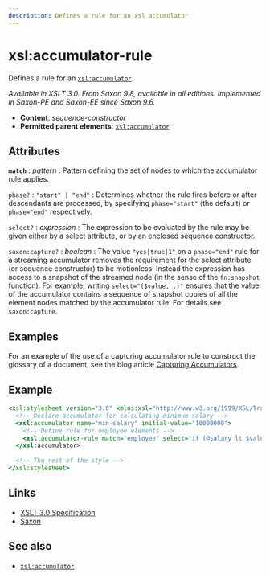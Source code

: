 ```yaml
---
description: Defines a rule for an xsl accumulator
---
```


# xsl:accumulator-rule

Defines a rule for an [`xsl:accumulator`](xsl-accumulator.md).

_Available in XSLT 3.0. From Saxon 9.8, available in all editions. Implemented in Saxon-PE and Saxon-EE since Saxon 9.6._

- **Content**: _sequence-constructor_
- **Permitted parent elements**: [`xsl:accumulator`](xsl-accumulator.md)

## Attributes

**`match`**
: _pattern_
: Pattern defining the set of nodes to which the accumulator rule applies.

`phase?`
: `"start" | "end"`
: Determines whether the rule fires before or after descendants are processed, by specifying `phase="start"` (the default) or `phase="end"` respectively.

`select?`
: _expression_
: The expression to be evaluated by the rule may be given either by a select attribute, or by an enclosed sequence constructor.

`saxon:capture?`
: _boolean_
: The value `"yes|true|1"` on a `phase="end"` rule for a streaming accumulator removes the requirement for the select attribute (or sequence constructor) to be motionless. Instead the expression has access to a snapshot of the streamed node (in the sense of the `fn:snapshot` function). For example, writing `select="($value, .)"` ensures that the value of the accumulator contains a sequence of snapshot copies of all the element nodes matched by the accumulator rule. For details see `saxon:capture`.

## Examples

For an example of the use of a capturing accumulator rule to construct the glossary of a document, see the blog article [Capturing Accumulators](http://dev.saxonica.com/blog/mike/2018/03/capturing-accumulators.html).

## Example

```xslt
<xsl:stylesheet version="3.0" xmlns:xsl="http://www.w3.org/1999/XSL/Transform">
  <!-- Declare accumulator for calculating minimum salary -->
  <xsl:accumulator name="min-salary" initial-value="10000000">
    <!-- Define rule for employee elements -->
    <xsl:accumulator-rule match="employee" select="if (@salary lt $value) then @salary else $value"/>
  </xsl:accumulator>
  
  <!-- The rest of the style -->
</xsl:stylesheet>
```

## Links

- [XSLT 3.0 Specification](http://www.w3.org/TR/xslt-30/#element-accumulator-rule)
- [Saxon](https://www.saxonica.com/html/documentation/xsl-elements/accumulator-rule.html)

## See also

- [`xsl:accumulator`](xsl-accumulator.md)
